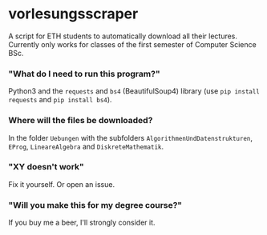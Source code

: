 # vorlesungsscraper
A script for ETH students to automatically download all their lectures.
Currently only works for classes of the first semester of Computer Science BSc.

### "What do I need to run this program?"
Python3 and the `requests` and `bs4` (BeautifulSoup4) library (use `pip install requests` and `pip install bs4`).

### Where will the files be downloaded?
In the folder `Uebungen` with the subfolders `AlgorithmenUndDatenstrukturen`, `EProg`, `LineareAlgebra` and `DiskreteMathematik`.

### "XY doesn't work"
Fix it yourself. Or open an issue.

### "Will you make this for my degree course?"
If you buy me a beer, I'll strongly consider it.
